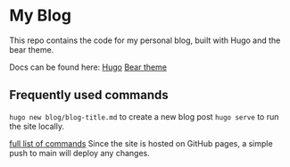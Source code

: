 # My Blog

This repo contains the code for my personal blog, built with Hugo and the bear theme.

Docs can be found here:
[Hugo](https://gohugo.io/documentation/)
[Bear theme](https://github.com/janraasch/hugo-bearblog/)

## Frequently used commands

`hugo new blog/blog-title.md` to create a new blog post
`hugo serve` to run the site locally.

[full list of commands](https://gohugo.io/commands/)
Since the site is hosted on GitHub pages, a simple push to main will deploy any changes.
